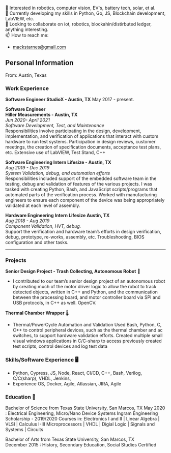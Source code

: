 💭 Interested in robotics, computer vision, EV's, battery tech, solar, et al.  
🌱 Currently developing my skills in Python, Go, JS, Blockchain development, LabVIEW, etc.  
🤖 Looking to collaborate on iot, robotics, blockahin/distirbuted ledger, anything interesting.  
📫 How to reach me: 
  - mackstarnes@gmail.com  

## Personal Information
  From: Austin, Texas   
  
### Work Experience  
**Software Engineer
StudioX - Austin, TX**
May 2017 - present. 

**Software Engineer  
Hiller Measurements - Austin, TX**  
_Jun 2020- April 2021  
Software Development, Test, and Maintenance_   
Responsibilities involve participating in the design, development, implementation, and verification of applications that interact with custom hardware
to run test systems. Participation in design reviews, customer meetings, the creation of specification documents, acceptance test plans, etc.
Extensive use of LabVIEW, Test Stand, C++  

**Software Engineering Intern
Lifesize - Austin, TX**  
_Aug 2019 - Dec 2019  
System Validation, debug, and automation efforts_  
Responsibilities included support of the embedded software team in the testing, debug and validation of features of the various projects. I was tasked
with creating Python, Bash, and JavaScript scripts/programs that automated parts of the verification process. Worked with manufacturing engineers to
ensure each component of the device was being appropriately validated at each level of assembly.  

**Hardware Engineering Intern
Lifesize Austin, TX**  
_Aug 2018 - Aug 2019  
Component Validation, HVT, debug._  
Support the verification and hardware team’s efforts in design verification, debug, prototype, re-works, assembly, etc. Troubleshooting, BIOS configuration and other tasks.   
  
---  
  
### Projects 
**Senior Design Project - Trash Collecting, Autonomous Robot** 🔌
- I contributed to our team’s senior design project of an autonomous robot by creating much of
the motor driver logic to allow the robot to track detected objects, written in C++ and Python,
and the communication between the processing board, and motor controller board via SPI and
USB protocols, in C++ as well. OpenCV.

**Thermal Chamber Wrapper** 🌡️
- Thermal/PowerCycle Automation and Validation Used Bash, Python, C, C++ to control peripheral devices, such as the thermal chamber and ac
switches, to support hardware validation efforts. Created multiple small visual windows applications in C/C-sharp to access previously created test scripts, control devices and log test data

### Skills/Software Experience 🖥️
- Python, Cypress, JS, Node, React, CI/CD, C++, Bash, Verilog, C/C(sharp), VHDL, Jenkins,
- Experience OS, Docker, Agile, Atlassian, JIRA, Agile

### Education 📖
Bachelor of Science from Texas State University, San Marcos, TX
May 2020 : Electrical Engineering, Micro/Nano Device Systems
Ingram Engineering Scholarship - 2019/2020
Courses in: Electronics I and II | Linear Algebra | VLSI | Calculus I-III
Microprocessors | VHDL | Digial Logic | Signals and Systems | Circuits  

Bachelor of Arts from Texas State University, San Marcos, TX  
December 2015 : History, Secondary Education, Social Studies Certified

<!---
m-a-c-k/m-a-c-k is a ✨ special ✨ repository because its `README.md` (this file) appears on your GitHub profile.
You can click the Preview link to take a look at your changes.
--->
